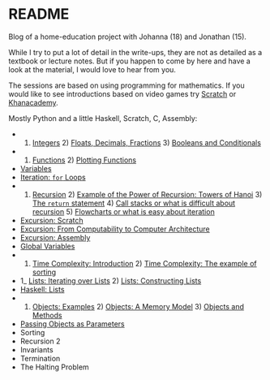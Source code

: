 # README

Blog of a home-education project with Johanna (18) and Jonathan (15).

While I try to put a lot of detail in the write-ups, they are not as detailed as a textbook or lecture notes. But if you happen to come by here and have a look at the material, I would love to hear from you. 

The sessions are based on using programming for mathematics. If you would like to see introductions based on video games try [Scratch](https://scratch.mit.edu/projects/408463938/editor) or [Khanacademy](https://www.khanacademy.org/computing/computer-programming).

Mostly Python and a little Haskell, Scratch, C, Assembly: 

- 1) [Integers](https://hackmd.io/@alexhkurz/SkABF8ajI) 2) [Floats, Decimals, Fractions](https://hackmd.io/@alexhkurz/HJ9zbYZnL) 3) [Booleans and Conditionals](https://hackmd.io/@alexhkurz/Bk1byMf2L)
- 1) [Functions](https://hackmd.io/@alexhkurz/SJ1DcL43L) 2) [Plotting Functions](https://hackmd.io/@alexhkurz/SJN2udq3I)
- [Variables](https://hackmd.io/@alexhkurz/HyJqEPN2L)
- [Iteration: `for` Loops](https://hackmd.io/@alexhkurz/H1o4Mcr6L)
- 1) [Recursion](https://hackmd.io/@alexhkurz/Hy48XsvpI) 2) [Example of the Power of Recursion: Towers of Hanoi](https://hackmd.io/@alexhkurz/ryiCiDs08) 3) [The `return` statement](https://hackmd.io/@alexhkurz/HJHS4NUAI) 4) [Call stacks or what is difficult about recursion](https://hackmd.io/@alexhkurz/rJjfXqS08) 5) [Flowcharts or what is easy about iteration](https://hackmd.io/@alexhkurz/ry2Ax1FC8) 
- [Excursion: Scratch](https://hackmd.io/@alexhkurz/H1CyS5v08) 
- [Excursion: From Computability to Computer Architecture](https://hackmd.io/@alexhkurz/Sks4Jxekw)
- [Excursion: Assembly](https://hackmd.io/@alexhkurz/HyccPGbJv) 
- [Global Variables](https://hackmd.io/@alexhkurz/Hkc7HoSC8) 
- 1) [Time Complexity: Introduction](https://hackmd.io/@alexhkurz/SkIGSnPTU) 2) [Time Complexity: The example of sorting](https://hackmd.io/@alexhkurz/r1erdGSlP)
- 1_ [Lists: Iterating over Lists](https://hackmd.io/@alexhkurz/Sy7AHDNn8) 2) [Lists: Constructing Lists](https://hackmd.io/@alexhkurz/By6YoM8Gw)
- [Haskell: Lists]()
- 1) [Objects: Examples](https://hackmd.io/@alexhkurz/ByiUweLfD) 2) [Objects: A Memory Model](https://hackmd.io/@alexhkurz/rkXh-CUGP) 3) [Objects and Methods](https://hackmd.io/@alexhkurz/rk738IiGw)
- [Passing Objects as Parameters](https://hackmd.io/@alexhkurz/HJo0RmvGv)
- Sorting
- Recursion 2
- Invariants
- Termination
- The Halting Problem


